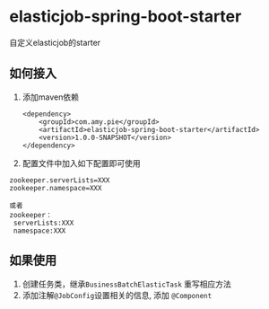 # elasticjob-spring-boot-starter
自定义elasticjob的starter

## 如何接入
1. 添加maven依赖

    ```
    <dependency>
        <groupId>com.amy.pie</groupId>
        <artifactId>elasticjob-spring-boot-starter</artifactId>
        <version>1.0.0-SNAPSHOT</version>
    </dependency>

    ```

2. 配置文件中加入如下配置即可使用

 ```
zookeeper.serverLists=XXX
zookeeper.namespace=XXX

或者
zookeeper：
  serverLists:XXX
  namespace:XXX
 ```
 ## 如果使用
 1. 创建任务类，继承`BusinessBatchElasticTask` 重写相应方法
 2. 添加注解`@JobConfig`设置相关的信息, 添加 `@Component`